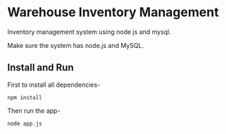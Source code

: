 # Warehouse Inventory Management

Inventory management system using node js and mysql.

Make sure the system has node.js and MySQL.

## Install and Run

First to install all dependencies-

~~~~
npm install
~~~~

Then run the app-

~~~~
node app.js
~~~~